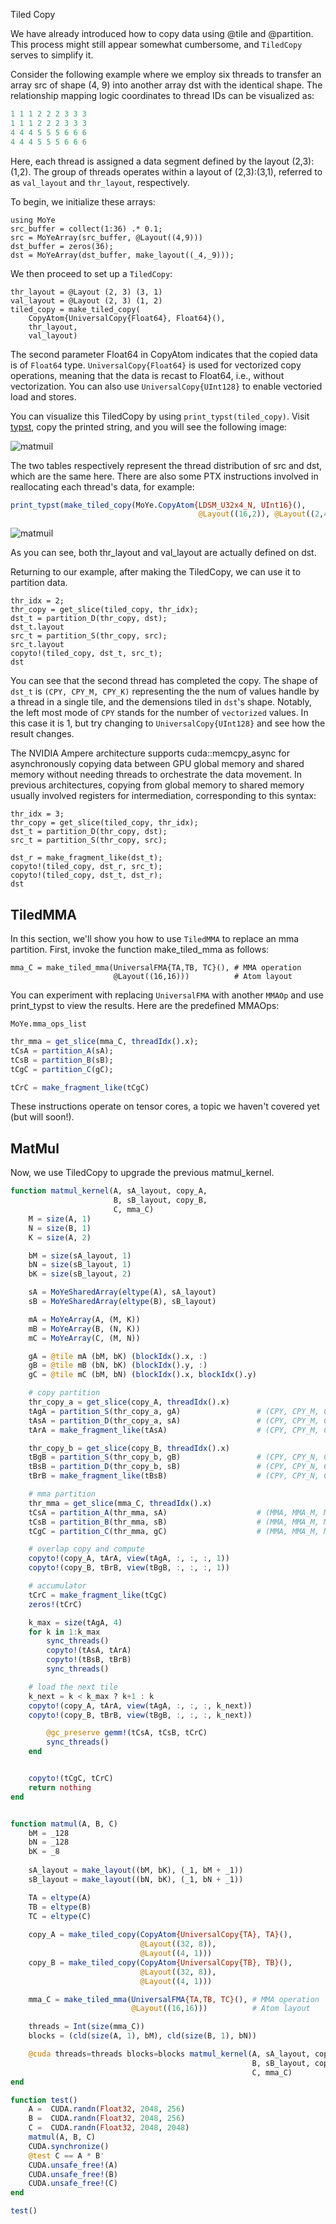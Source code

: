 Tiled Copy

We have already introduced how to copy data using @tile and @partition. This process might still appear somewhat cumbersome, and `TiledCopy` serves to simplify it.

Consider the following example where we employ six threads to transfer an array src of shape (4, 9) into another array dst with the identical shape. The relationship mapping logic coordinates to thread IDs can be visualized as:

```julia
1 1 1 2 2 2 3 3 3
1 1 1 2 2 2 3 3 3
4 4 4 5 5 5 6 6 6
4 4 4 5 5 5 6 6 6
```
Here, each thread is assigned a data segment defined by the layout (2,3):(1,2). The group of threads operates within a layout of (2,3):(3,1), referred to as `val_layout` and `thr_layout`, respectively.

To begin, we initialize these arrays:

```@repl tiled_copy
using MoYe
src_buffer = collect(1:36) .* 0.1;
src = MoYeArray(src_buffer, @Layout((4,9)))
dst_buffer = zeros(36);
dst = MoYeArray(dst_buffer, make_layout((_4,_9)));
```

We then proceed to set up a `TiledCopy`:
```@repl tiled_copy
thr_layout = @Layout (2, 3) (3, 1)
val_layout = @Layout (2, 3) (1, 2)
tiled_copy = make_tiled_copy(
	CopyAtom{UniversalCopy{Float64}, Float64}(),
	thr_layout, 
	val_layout)
```

The second parameter Float64 in CopyAtom indicates that the copied data is of `Float64` type. `UniversalCopy{Float64}` is used for vectorized copy operations, meaning that the data is recast to Float64, i.e., without vectorization. You can also use `UniversalCopy{UInt128}` to enable vectoried load and stores.

You can visualize this TiledCopy by using `print_typst(tiled_copy)`. Visit [typst](https://typst.app), copy the printed string, and you will see the following image:

![matmuil](../assets/tiled_copy.svg)


The two tables respectively represent the thread distribution of src and dst, which are the same here. There are also some PTX instructions involved in reallocating each thread's data, for example:
```julia
print_typst(make_tiled_copy(MoYe.CopyAtom{LDSM_U32x4_N, UInt16}(),
                                          @Layout((16,2)), @Layout((2,4))));

```

![matmuil](../assets/ldmatrix.svg)

As you can see, both thr_layout and val_layout are actually defined on dst.

Returning to our example, after making the TiledCopy, we can use it to partition data.

```@repl tiled_copy
thr_idx = 2;
thr_copy = get_slice(tiled_copy, thr_idx);
dst_t = partition_D(thr_copy, dst);
dst_t.layout
src_t = partition_S(thr_copy, src);
src_t.layout
copyto!(tiled_copy, dst_t, src_t);
dst
```

You can see that the second thread has completed the copy. The shape of `dst_t` is `(CPY, CPY_M, CPY_K)` representing
the the num of values handle by a thread in a single tile, and the demensions tiled in `dst`'s shape. Notably,
the left most mode of `CPY` stands for the number of `vectorized` values. In this case it is 1, but try changing to `UniversalCopy{UInt128}` and see how the result changes.

The NVIDIA Ampere architecture supports cuda::memcpy_async for asynchronously copying data between GPU global memory and shared memory without needing threads to orchestrate the data movement. In previous architectures, copying from global memory to shared memory usually involved registers for intermediation, corresponding to this syntax:
```@repl tiled_copy
thr_idx = 3;
thr_copy = get_slice(tiled_copy, thr_idx);
dst_t = partition_D(thr_copy, dst);
src_t = partition_S(thr_copy, src);

dst_r = make_fragment_like(dst_t);
copyto!(tiled_copy, dst_r, src_t);
copyto!(tiled_copy, dst_t, dst_r);
dst
```

## TiledMMA

In this section, we'll show you how to use `TiledMMA` to replace an mma partition. First, invoke the function make_tiled_mma as follows:
```@repl tiled_copy
mma_C = make_tiled_mma(UniversalFMA{TA,TB, TC}(), # MMA operation
                       @Layout((16,16)))          # Atom layout

```

You can experiment with replacing `UniversalFMA` with another `MMAOp` and use print_typst to view the results. Here are the predefined MMAOps:
```@repl tiled_copy
MoYe.mma_ops_list
```

```julia
thr_mma = get_slice(mma_C, threadIdx().x);
tCsA = partition_A(sA);
tCsB = partition_B(sB);
tCgC = partition_C(gC);

tCrC = make_fragment_like(tCgC)
```
These instructions operate on tensor cores, a topic we haven't covered yet (but will soon!).

## MatMul

Now, we use TiledCopy to upgrade the previous matmul_kernel.

```julia
function matmul_kernel(A, sA_layout, copy_A,
                       B, sB_layout, copy_B,
                       C, mma_C)
    M = size(A, 1)
    N = size(B, 1)
    K = size(A, 2)

    bM = size(sA_layout, 1)
    bN = size(sB_layout, 1)
    bK = size(sB_layout, 2)

    sA = MoYeSharedArray(eltype(A), sA_layout)
    sB = MoYeSharedArray(eltype(B), sB_layout)

    mA = MoYeArray(A, (M, K))
    mB = MoYeArray(B, (N, K))
    mC = MoYeArray(C, (M, N))

    gA = @tile mA (bM, bK) (blockIdx().x, :)
    gB = @tile mB (bN, bK) (blockIdx().y, :)
    gC = @tile mC (bM, bN) (blockIdx().x, blockIdx().y)

    # copy partition
    thr_copy_a = get_slice(copy_A, threadIdx().x)      
    tAgA = partition_S(thr_copy_a, gA)                 # (CPY, CPY_M, CPY_K, k)
    tAsA = partition_D(thr_copy_a, sA)                 # (CPY, CPY_M, CPY_K)
    tArA = make_fragment_like(tAsA)                    # (CPY, CPY_M, CPY_K)

    thr_copy_b = get_slice(copy_B, threadIdx().x)
    tBgB = partition_S(thr_copy_b, gB)                 # (CPY, CPY_N, CPY_K, k)
    tBsB = partition_D(thr_copy_b, sB)                 # (CPY, CPY_N, CPY_K)
    tBrB = make_fragment_like(tBsB)                    # (CPY, CPY_N, CPY_K)

    # mma partition
    thr_mma = get_slice(mma_C, threadIdx().x)
    tCsA = partition_A(thr_mma, sA)                    # (MMA, MMA_M, MMA_K)
    tCsB = partition_B(thr_mma, sB)                    # (MMA, MMA_M, MMA_K)
    tCgC = partition_C(thr_mma, gC)                    # (MMA, MMA_M, MMA_N)

    # overlap copy and compute
    copyto!(copy_A, tArA, view(tAgA, :, :, :, 1))
    copyto!(copy_B, tBrB, view(tBgB, :, :, :, 1))

    # accumulator
    tCrC = make_fragment_like(tCgC)
    zeros!(tCrC)

    k_max = size(tAgA, 4)
    for k in 1:k_max
        sync_threads()
        copyto!(tAsA, tArA)
        copyto!(tBsB, tBrB)
        sync_threads()

	# load the next tile
	k_next = k < k_max ? k+1 : k
	copyto!(copy_A, tArA, view(tAgA, :, :, :, k_next))
	copyto!(copy_B, tBrB, view(tBgB, :, :, :, k_next))

        @gc_preserve gemm!(tCsA, tCsB, tCrC)
        sync_threads()
    end


    copyto!(tCgC, tCrC)
    return nothing
end


function matmul(A, B, C)
    bM = _128
    bN = _128
    bK = _8
    
    sA_layout = make_layout((bM, bK), (_1, bM + _1))
    sB_layout = make_layout((bN, bK), (_1, bN + _1))

    TA = eltype(A)
    TB = eltype(B)
    TC = eltype(C)
	
    copy_A = make_tiled_copy(CopyAtom{UniversalCopy{TA}, TA}(),
                             @Layout((32, 8)),
                             @Layout((4, 1)))
    copy_B = make_tiled_copy(CopyAtom{UniversalCopy{TB}, TB}(),
                             @Layout((32, 8)),
                             @Layout((4, 1)))

    mma_C = make_tiled_mma(UniversalFMA{TA,TB, TC}(), # MMA operation
                           @Layout((16,16)))          # Atom layout

    threads = Int(size(mma_C))
    blocks = (cld(size(A, 1), bM), cld(size(B, 1), bN))

    @cuda threads=threads blocks=blocks matmul_kernel(A, sA_layout, copy_A,
                                                      B, sB_layout, copy_B,
                                                      C, mma_C)
end

function test()
    A =  CUDA.randn(Float32, 2048, 256)
    B =  CUDA.randn(Float32, 2048, 256)
    C =  CUDA.randn(Float32, 2048, 2048)
    matmul(A, B, C)
    CUDA.synchronize()
    @test C == A * B'
    CUDA.unsafe_free!(A)
    CUDA.unsafe_free!(B)
    CUDA.unsafe_free!(C)
end

test()
```
